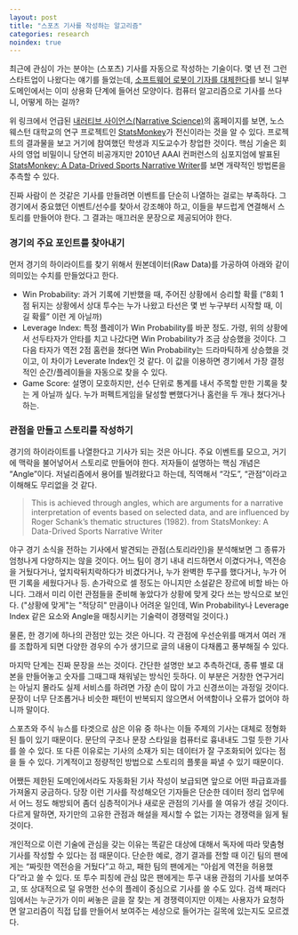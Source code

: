 ```yaml
---
layout: post
title: "스포츠 기사를 작성하는 알고리즘"
categories: research
noindex: true
---
```


최근에 관심이 가는 분야는 (스포츠) 기사를 자동으로 작성하는 기술이다. 몇 년 전 그런 스타트업이 나왔다는 얘기를 들었는데, [소프트웨어 로봇이 기자를 대체한다](http://jackay21c.blogspot.kr/2014/03/blog-post_11.html)를 보니 일부 도메인에서는 이미 상용화 단계에 들어선 모양이다. 컴퓨터 알고리즘으로 기사를 쓰다니, 어떻게 하는 걸까?

위 링크에서 언급된 [내러티브 사이언스(Narrative Science)](http://narrativescience.com)의 홈페이지를 보면, 노스웨스턴 대학교의 연구 프로젝트인 [StatsMonkey](http://infolab.northwestern.edu/projects/stats-monkey)가 전신이라는 것을 알 수 있다. 프로젝트의 결과물을 보고 거기에 참여했던 학생과 지도교수가 창업한 것이다. 핵심 기술은 회사의 영업 비밀이니 당연히 비공개지만 2010년 AAAI 컨퍼런스의 심포지엄에 발표된 [StatsMonkey: A Data-Drived Sports Narrative Writer](http://www.aaai.org/ocs/index.php/FSS/FSS10/paper/view/2305)를 보면 개략적인 방법론을 추측할 수 있다.

진짜 사람이 쓴 것같은 기사를 만들려면 이벤트를 단순히 나열하는 걸로는 부족하다. 그 경기에서 중요했던 이벤트/선수를 찾아서 강조해야 하고, 이들을 부드럽게 연결해서 스토리를 만들어야 한다. 그 결과는 매끄러운 문장으로 제공되어야 한다.

### 경기의 주요 포인트를 찾아내기

먼저 경기의 하이라이트를 찾기 위해서 원본데이터(Raw Data)를 가공하여 아래와 같이 의미있는 수치를 만들었다고 한다.

- Win Probability: 과거 기록에 기반했을 때, 주어진 상황에서 승리할 확률 (“8회 1점 뒤지는 상황에서 상대 투수는 누가 나왔고 타선은 몇 번 누구부터 시작할 때, 이길 확률” 이런 게 아닐까)
- Leverage Index: 특정 플레이가 Win Probability를 바꾼 정도. 가령, 위의 상황에서 선두타자가 안타를 치고 나갔다면 Win Probability가 조금 상승했을 것이다. 그 다음 타자가 역전 2점 홈런을 쳤다면 Win Probability는 드라마틱하게 상승했을 것이고, 이 차이가 Leverate Index인 것 같다. 이 값을 이용하면 경기에서 가장 결정적인 순간/플레이들을 자동으로 찾을 수 있다.
- Game Score: 설명이 모호하지만, 선수 단위로 통계를 내서 주목할 만한 기록을 찾는 게 아닐까 싶다. 누가 퍼펙트게임을 달성할 뻔했다거나 홈런을 두 개나 쳤다거나 하는.

### 관점을 만들고 스토리를 작성하기

경기의 하이라이트를 나열한다고 기사가 되는 것은 아니다. 주요 이벤트를 모으고, 거기에 맥락을 불어넣어서 스토리로 만들어야 한다. 저자들이 설명하는 핵심 개념은 “Angle”이다. 저널리즘에서 용어를 빌려왔다고 하는데, 직역해서 “각도”, “관점”이라고 이해해도 무리없을 것 같다.

> This is achieved through angles, which are arguments for a narrative interpretation of events based on selected data, and are influenced by Roger Schank’s thematic structures (1982). from StatsMonkey: A Data-Drived Sports Narrative Writer

야구 경기 소식을 전하는 기사에서 발견되는 관점(스토리라인)을 분석해보면 그 종류가 엄청나게 다양하지는 않을 것이다. 어느 팀이 경기 내내 리드하면서 이겼다거나, 역전승을 거뒀다거나, 엎치락뒤치락하다가 비겼다거나, 누가 완벽한 투구를 했다거나, 누가 어떤 기록을 세웠다거나 등. 손가락으로 셀 정도는 아니지만 소설같은 장르에 비할 바는 아니다. 그래서 미리 이런 관점들을 준비해 놓았다가 상황에 맞게 갖다 쓰는 방식으로 보인다. ("상황에 맞게"는 "적당히" 만큼이나 어려운 일인데, Win Probability나 Leverage Index 같은 요소와 Angle을 매칭시키는 기술력이 경쟁력일 것이다.)

물론, 한 경기에 하나의 관점만 있는 것은 아니다. 각 관점에 우선순위를 매겨서 여러 개를 조합하게 되면 다양한 경우의 수가 생기므로 글의 내용이 다채롭고 풍부해질 수 있다.

마지막 단계는 진짜 문장을 쓰는 것이다. 간단한 설명만 보고 추측하건대, 종류 별로 대본을 만들어놓고 숫자를 그때그때 채워넣는 방식인 듯하다. 이 부분은 거창한 연구거리는 아닐지 몰라도 실제 서비스를 하려면 가장 손이 많이 가고 신경쓰이는 과정일 것이다. 문장이 너무 단조롭거나 비슷한 패턴이 반복되지 않으면서 어색함이나 오류가 없어야 하니까 말이다.

스포츠와 주식 뉴스를 타겟으로 삼은 이유 중 하나는 이들 주제의 기사는 대체로 정형화된 틀이 있기 때문이다. 문단의 구조나 문장 스타일을 컴퓨터로 흉내내도 그럴 듯한 기사를 쓸 수 있다. 또 다른 이유로는 기사의 소재가 되는 데이터가 잘 구조화되어 있다는 점을 들 수 있다. 기계적이고 정량적인 방법으로 스토리의 플롯을 짜낼 수 있기 때문이다.

어쨌든 제한된 도메인에서라도 자동화된 기사 작성이 보급되면 앞으로 어떤 파급효과를 가져올지 궁금하다. 당장 이런 기사를 작성해오던 기자들은 단순한 데이터 정리 업무에서 어느 정도 해방되어 좀더 심층적이거나 새로운 관점의 기사를 쓸 여유가 생길 것이다. 다르게 말하면, 자기만의 고유한 관점과 해설을 제시할 수 없는 기자는 경쟁력을 잃게 될 것이다.

개인적으로 이런 기술에 관심을 갖는 이유는 똑같은 대상에 대해서 독자에 따라 맞춤형 기사를 작성할 수 있다는 점 때문이다. 단순한 예로, 경기 결과를 전할 때 이긴 팀의 팬에게는 “짜릿한 역전승을 거뒀다”고 하고, 패한 팀의 팬에게는 “아쉽게 역전을 허용했다”라고 쓸 수 있다. 또 투수 피칭에 관심 많은 팬에게는 투구 내용 관점의 기사를 보여주고, 또 상대적으로 덜 유명한 선수의 플레이 중심으로 기사를 쓸 수도 있다. 검색 패러다임에서는 누군가가 이미 써놓은 글을 잘 찾는 게 경쟁력이지만 이제는 사용자가 요청하면 알고리즘이 직접 답를 만들어서 보여주는 세상으로 들어가는 길목에 있는지도 모르겠다.